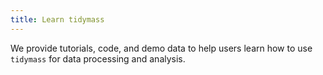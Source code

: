 ```yaml
---
title: Learn tidymass
---
```


We provide tutorials, code, and demo data to help users learn how to use `tidymass` for data processing and analysis.  
   
